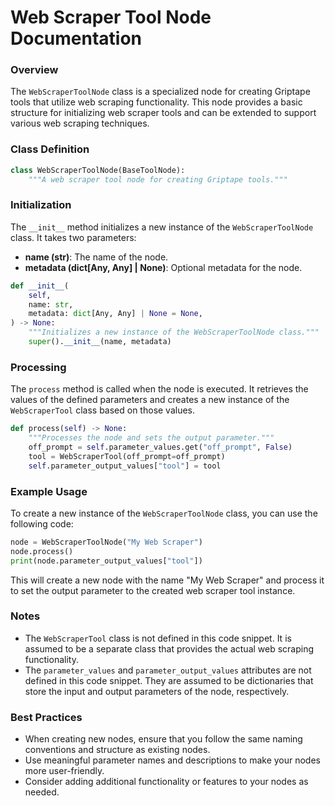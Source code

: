 # **Web Scraper Tool Node Documentation**

### Overview

The `WebScraperToolNode` class is a specialized node for creating Griptape tools that utilize web scraping functionality. This node provides a basic structure for initializing web scraper tools and can be extended to support various web scraping techniques.

### Class Definition

```python
class WebScraperToolNode(BaseToolNode):
    """A web scraper tool node for creating Griptape tools."""
```

### Initialization

The `__init__` method initializes a new instance of the `WebScraperToolNode` class. It takes two parameters:

- **name (str)**: The name of the node.
- **metadata (dict[Any, Any] | None)**: Optional metadata for the node.

```python
def __init__(
    self,
    name: str,
    metadata: dict[Any, Any] | None = None,
) -> None:
    """Initializes a new instance of the WebScraperToolNode class."""
    super().__init__(name, metadata)
```

### Processing

The `process` method is called when the node is executed. It retrieves the values of the defined parameters and creates a new instance of the `WebScraperTool` class based on those values.

```python
def process(self) -> None:
    """Processes the node and sets the output parameter."""
    off_prompt = self.parameter_values.get("off_prompt", False)
    tool = WebScraperTool(off_prompt=off_prompt)
    self.parameter_output_values["tool"] = tool
```

### Example Usage

To create a new instance of the `WebScraperToolNode` class, you can use the following code:

```python
node = WebScraperToolNode("My Web Scraper")
node.process()
print(node.parameter_output_values["tool"])
```

This will create a new node with the name "My Web Scraper" and process it to set the output parameter to the created web scraper tool instance.

### Notes

- The `WebScraperTool` class is not defined in this code snippet. It is assumed to be a separate class that provides the actual web scraping functionality.
- The `parameter_values` and `parameter_output_values` attributes are not defined in this code snippet. They are assumed to be dictionaries that store the input and output parameters of the node, respectively.

### Best Practices

- When creating new nodes, ensure that you follow the same naming conventions and structure as existing nodes.
- Use meaningful parameter names and descriptions to make your nodes more user-friendly.
- Consider adding additional functionality or features to your nodes as needed.

